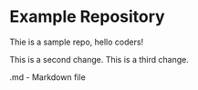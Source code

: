# Example Repository

Thie is a sample repo, hello coders!

This is a second change.
This is a third change.

.md -  Markdown file
